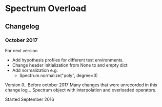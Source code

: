 # Spectrum Overload 
## Changelog


### October 2017 
For next version
- Add hypothesis profiles for different test environments.
- Change header initialization from None to and empty dict
- Add normalization e.g.
	-  Spectrum.normalize("poly", degree=3)


Version 0..
Before october 2017
Many changes that were unrecorded in this change log...
Spectrum object with interpolation and overloaded operators.


Started September 2016
